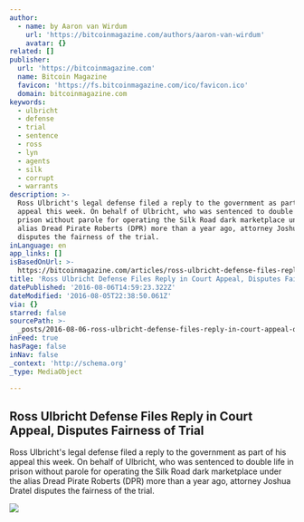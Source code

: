 ```yaml
---
author:
  - name: by Aaron van Wirdum
    url: 'https://bitcoinmagazine.com/authors/aaron-van-wirdum'
    avatar: {}
related: []
publisher:
  url: 'https://bitcoinmagazine.com'
  name: Bitcoin Magazine
  favicon: 'https://fs.bitcoinmagazine.com/ico/favicon.ico'
  domain: bitcoinmagazine.com
keywords:
  - ulbricht
  - defense
  - trial
  - sentence
  - ross
  - lyn
  - agents
  - silk
  - corrupt
  - warrants
description: >-
  Ross Ulbricht's legal defense filed a reply to the government as part of his
  appeal this week. On behalf of Ulbricht, who was sentenced to double life in
  prison without parole for operating the Silk Road dark marketplace under the
  alias Dread Pirate Roberts (DPR) more than a year ago, attorney Joshua Dratel
  disputes the fairness of the trial.
inLanguage: en
app_links: []
isBasedOnUrl: >-
  https://bitcoinmagazine.com/articles/ross-ulbricht-defense-files-reply-in-court-appeal-disputes-fairness-of-trial-1470431272
title: 'Ross Ulbricht Defense Files Reply in Court Appeal, Disputes Fairness of Trial'
datePublished: '2016-08-06T14:59:23.322Z'
dateModified: '2016-08-05T22:38:50.061Z'
via: {}
starred: false
sourcePath: >-
  _posts/2016-08-06-ross-ulbricht-defense-files-reply-in-court-appeal-disputes.md
inFeed: true
hasPage: false
inNav: false
_context: 'http://schema.org'
_type: MediaObject

---
```

<article style=""><h1>Ross Ulbricht Defense Files Reply in Court Appeal, Disputes Fairness of Trial</h1><p>Ross Ulbricht's legal defense filed a reply to the government as part of his appeal this week. On behalf of Ulbricht, who was sentenced to double life in prison without parole for operating the Silk Road dark marketplace under the alias Dread Pirate Roberts (DPR) more than a year ago, attorney Joshua Dratel disputes the fairness of the trial.</p><img src="https://fs.bitcoinmagazine.com/img/articles/ross-ulbricht-defense-files-reply-in-court-appeal-disputes-fairness-of-trial.jpg" /></article>
